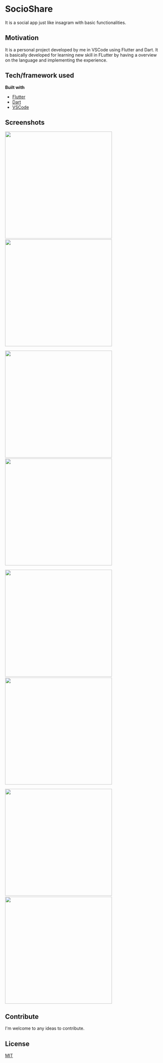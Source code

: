 # SocioShare

It is a social app just like insagram with basic functionalities.

## Motivation
It is a personal project developed by me in VSCode using Flutter and Dart. It is basically developed for learning new skill in FLutter by having a overview on the language and implementing the experience.

## Tech/framework used

<b>Built with</b>
- [Flutter](https://flutter.dev/)
- [Dart](https://dart.dev/)
- [VSCode](https://code.visualstudio.com/)

## Screenshots

<p><img src="screenshots/Screenshot_1589275665.png" width="350" >&emsp;&emsp;
<img src="screenshots/Screenshot_1589275972.png" width="350" ></p>
<p><img src="screenshots/Screenshot_1589275792.png" width="350" >&emsp;&emsp;
<img src="screenshots/Screenshot_1589275763.png" width="350" ></p>
<p><img src="screenshots/Screenshot_1589275926.png" width="350" >&emsp;&emsp;
<img src="screenshots/Screenshot_1589275810.png" width="350" ></p>
<p><img src="screenshots/Screenshot_1589275820.png" width="350" >&emsp;&emsp;
<img src="screenshots/Screenshot_1589275874.png" width="350" ></p>


## Contribute
I'm welcome to any ideas to contribute.

## License
[MIT](https://choosealicense.com/licenses/mit/)
